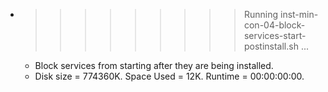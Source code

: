 * >>>>>>>>> Running inst-min-con-04-block-services-start-postinstall.sh ...
  * Block services from starting after they are being installed.
  * Disk size = 774360K. Space Used = 12K. Runtime = 00:00:00:00.
